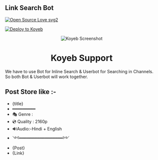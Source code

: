 ## Link Search Bot

[![Open Source Love svg2](https://badges.frapsoft.com/os/v2/open-source.svg?v=103)](https://github.com/AM-ROBOTS/Mdisk-Search-Bot)   


[![Deploy to Koyeb](https://www.koyeb.com/static/images/deploy/button.svg)](https://app.koyeb.com/deploy?type=git&repository=github.com/Harmish77/link-Search-Bot&branch=main&name=nvslinkfindbot)

<p align="center">
  <img src="https://raw.githubusercontent.com/Harmish77/link-Search-Bot/main/screenshort/Screenshot%20mdis180420.png" alt="Koyeb Screenshot">
</p>
<h1 align="center">
  <b>Koyeb Support</b>
</h1>

We have to use Bot for Inline Search & Userbot for Searching in Channels. So both Bot & Userbot will work together.

## Post Store like :-

- {title}
- ━━━━━━━━━
- 🎭 Genre : 
- 💿 Quality : 2160p 
- 🔊Audio:-Hindi + English 
- ༺━━━━━━━━━━━━━━━━━༻
- {Post}
- {Link}






